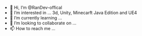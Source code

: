 - 👋 Hi, I’m @RanDev-offical
- 👀 I’m interested in ... 3d, Unity, Minecarft Java Edition and UE4
- 🌱 I’m currently learning ...
- 💞️ I’m looking to collaborate on ...
- 📫 How to reach me ...

<!---
RanDev-offical/RanDev-offical is a ✨ special ✨ repository because its `README.md` (this file) appears on your GitHub profile.
You can click the Preview link to take a look at your changes.
--->

